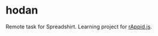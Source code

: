 # hodan

Remote task for Spreadshirt. Learning project for [rAppid.js](http://www.rappidjs.com/#/home).

